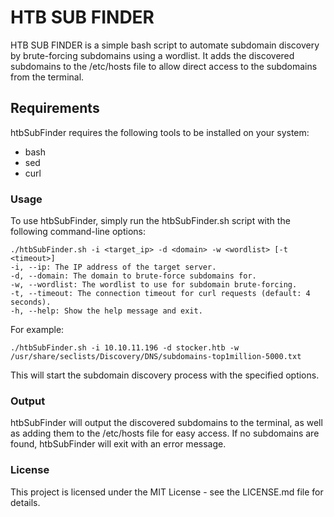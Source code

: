 # HTB SUB FINDER
HTB SUB FINDER is a simple bash script to automate subdomain discovery by brute-forcing subdomains using a wordlist. It adds the discovered subdomains to the /etc/hosts file to allow direct access to the subdomains from the terminal.

## Requirements
htbSubFinder requires the following tools to be installed on your system:

- bash
- sed
- curl

### Usage
To use htbSubFinder, simply run the htbSubFinder.sh script with the following command-line options:
```
./htbSubFinder.sh -i <target_ip> -d <domain> -w <wordlist> [-t <timeout>]
-i, --ip: The IP address of the target server.
-d, --domain: The domain to brute-force subdomains for.
-w, --wordlist: The wordlist to use for subdomain brute-forcing.
-t, --timeout: The connection timeout for curl requests (default: 4 seconds).
-h, --help: Show the help message and exit.
```
For example:
```
./htbSubFinder.sh -i 10.10.11.196 -d stocker.htb -w /usr/share/seclists/Discovery/DNS/subdomains-top1million-5000.txt
```

This will start the subdomain discovery process with the specified options.

### Output
htbSubFinder will output the discovered subdomains to the terminal, as well as adding them to the /etc/hosts file for easy access. If no subdomains are found, htbSubFinder will exit with an error message.

### License
This project is licensed under the MIT License - see the LICENSE.md file for details.